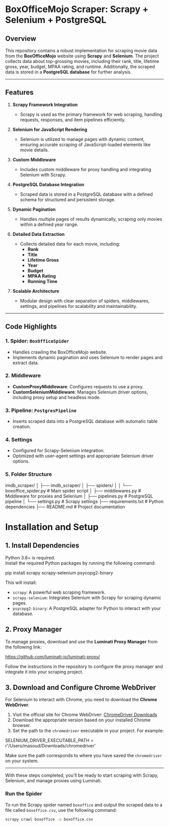 # BoxOfficeMojo Scraper: Scrapy + Selenium + PostgreSQL

## Overview
This repository contains a robust implementation for scraping movie data from the **BoxOfficeMojo** website using **Scrapy** and **Selenium**. The project collects data about top-grossing movies, including their rank, title, lifetime gross, year, budget, MPAA rating, and runtime. Additionally, the scraped data is stored in a **PostgreSQL database** for further analysis.

---

## Features

1. **Scrapy Framework Integration**
   - Scrapy is used as the primary framework for web scraping, handling requests, responses, and item pipelines efficiently.

2. **Selenium for JavaScript Rendering**
   - Selenium is utilized to manage pages with dynamic content, ensuring accurate scraping of JavaScript-loaded elements like movie details.

3. **Custom Middleware**
   - Includes custom middleware for proxy handling and integrating Selenium with Scrapy.

4. **PostgreSQL Database Integration**
   - Scraped data is stored in a PostgreSQL database with a defined schema for structured and persistent storage.

5. **Dynamic Pagination**
   - Handles multiple pages of results dynamically, scraping only movies within a defined year range.

6. **Detailed Data Extraction**
   - Collects detailed data for each movie, including:
     - **Rank**
     - **Title**
     - **Lifetime Gross**
     - **Year**
     - **Budget**
     - **MPAA Rating**
     - **Running Time**

7. **Scalable Architecture**
   - Modular design with clear separation of spiders, middlewares, settings, and pipelines for scalability and maintainability.

---

## Code Highlights

### 1. Spider: `BoxOfficeSpider`
- Handles crawling the BoxOfficeMojo website.
- Implements dynamic pagination and uses Selenium to render pages and extract data.

### 2. Middleware
- **CustomProxyMiddleware**: Configures requests to use a proxy.
- **CustomSeleniumMiddleware**: Manages Selenium driver options, including proxy setup and headless mode.

### 3. Pipeline: `PostgresPipeline`
- Inserts scraped data into a PostgreSQL database with automatic table creation.

### 4. Settings
- Configured for Scrapy-Selenium integration.
- Optimized with user-agent settings and appropriate Selenium driver options.

### 5. Folder Structure
imdb_scraper/
│
├── imdb_scraper/
│   ├── spiders/
│   │   └── boxoffice_spider.py      # Main spider script
│   ├── middlewares.py               # Middleware for proxies and Selenium
│   ├── pipelines.py                 # PostgreSQL pipeline
│   └── settings.py                  # Scrapy settings
├── requirements.txt                 # Python dependencies
├── README.md                        # Project documentation

# Installation and Setup

## 1. Install Dependencies
Python 3.8+ is required.  
Install the required Python packages by running the following command:

pip install scrapy scrapy-selenium psycopg2-binary


This will install:
- `scrapy`: A powerful web scraping framework.
- `scrapy-selenium`: Integrates Selenium with Scrapy for scraping dynamic pages.
- `psycopg2-binary`: A PostgreSQL adapter for Python to interact with your database.

## 2. Proxy Manager
To manage proxies, download and use the **Luminati Proxy Manager** from the following link:

https://github.com/luminati-io/luminati-proxy/


Follow the instructions in the repository to configure the proxy manager and integrate it into your scraping project.

## 3. Download and Configure Chrome WebDriver
For Selenium to interact with Chrome, you need to download the **Chrome WebDriver**.

1. Visit the official site for Chrome WebDriver: [ChromeDriver Downloads](https://sites.google.com/a/chromium.org/chromedriver/)
2. Download the appropriate version based on your installed Chrome browser.
3. Set the path to the `chromedriver` executable in your project. For example:

SELENIUM_DRIVER_EXECUTABLE_PATH = r'/Users/masoud/Downloads/chromedriver'


Make sure the path corresponds to where you have saved the `chromedriver` on your system.

---

With these steps completed, you'll be ready to start scraping with Scrapy, Selenium, and manage proxies using Luminati.


### Run the Spider

To run the Scrapy spider named `boxoffice` and output the scraped data to a file called `boxoffice.csv`, use the following command:

```bash
scrapy crawl boxoffice -o boxoffice.csv
